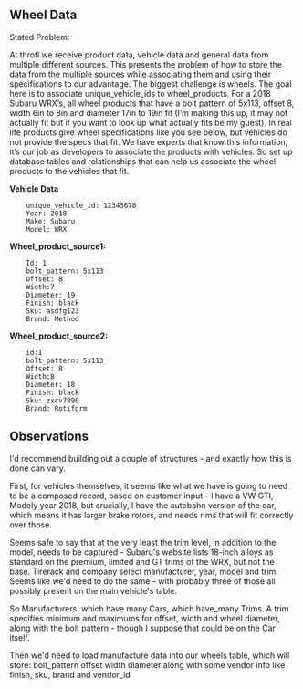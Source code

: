 ## Wheel Data

Stated Problem:

At throtl we receive product data, vehicle data and general data from multiple different sources. This presents the problem of how to store the data from the multiple sources while associating them and using their specifications to our advantage. The biggest challenge is wheels. The goal here is to associate unique_vehicle_ids to wheel_products. For a 2018 Subaru WRX’s, all wheel products that have a bolt pattern of 5x113, offset 8, width 6in to 8in and diameter 17in to 19in fit (I’m making this up, it may not actually fit but if you want to look up what actually fits be my guest). In real life products give wheel specifications like you see below, but vehicles do not provide the specs that fit. We have experts that know this information, it’s our job as developers to associate the products with vehicles. So set up database tables and relationships that can help us associate the wheel products to the vehicles that fit.

**Vehicle Data**
```
	unique_vehicle_id: 12345678
	Year: 2018
	Make: Subaru
	Model: WRX
```

**Wheel_product_source1:**
```
	Id: 1
	bolt_pattern: 5x113
	Offset: 8
	Width:7
	Diameter: 19
	Finish: black
	Sku: asdfg123
	Brand: Method
```

**Wheel_product_source2:**
```
	id:1
	bolt_pattern: 5x113
	Offset: 8
	Width:8
	Diameter: 18
	Finish: black
	Sku: zxcv7890
	Brand: Rotiform
```


## Observations

I'd recommend building out a couple of structures - and exactly how this is done can vary.

First, for vehicles themselves, it seems like what we have is going to need to be a composed record, based on customer input - I have a VW GTI, Modely year 2018, but crucially, I have the autobahn version of the car, which means it has larger brake rotors, and needs rims that will fit correctly over those.

Seems safe to say that at the very least the trim level, in addition to the model, needs to be captured - Subaru's website lists 18-inch alloys as standard on the premium, limited and GT trims of the WRX, but not the base.  Tirerack and company select manufacturer, year, model and trim.  Seems like we'd need to do the same - with probably three of those all possibly present on the main vehicle's table.

So Manufacturers, which have many Cars, which have_many Trims.  A trim specifies minimum and maximums for offset, width and wheel diameter, along with the bolt pattern - though I suppose that could be on the Car itself.  

Then we'd need to load manufacture data into our wheels table, which will store: 
bolt_pattern
offset
width
diameter
along with some vendor info like finish, sku, brand and vendor_id

